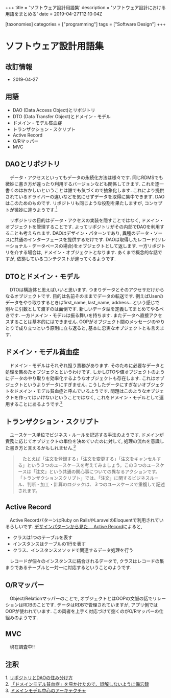 +++
title = 'ソフトウェア設計用語集'
description =  'ソフトウェア設計における用語をまとめる'
date = 2019-04-27T12:10:04Z

[taxonomies]
categories = ["programming"]
tags = ["Software Design"]
+++

# ソフトウェア設計用語集

## 改訂情報

+ 2019-04-27

## 用語

+ DAO (Data Access Object)とリポジトリ
+ DTO (Data Transfer Object)とドメイン・モデル
+ ドメイン・モデル貧血症
+ トランザクション・スクリプト
+ Active Record
+ O/Rマッパー
+ MVC

## DAOとリポジトリ

　データ・アクセスといってもデータの永続化方法は様々です. 同じRDMSでも微妙に書き方が違ったり利用するバージョンなども関係してきます. これを逐一書くのはおかしいということは誰でも気づくので抽象化します. これにより提供されているドライバーの違いなどを気にせずデータを取得に集中できます. DAOはこのためのものです. リポジトリも同じような役割を果たしますが, コンセプトが微妙に違うようです.[<sup>1</sup>](#com-1)

　リポジトリの目的はデータ・アクセスの実装を隠すことではなく, ドメイン・オブジェクトを管理することです. よってリポジトリがその内部でDAOを利用することも考えられます. DAOはデザイン・パターンであり, 異種のデータ・ソースに共通のインターフェースを提供するだけです. DAOは取得したレコード(リレーショナル・データベースの場合)をオブジェクトとして返します. 一方リポジトリを介する場合は, ドメイン・オブジェクトとなります. あくまで概念的な話ですが, 依拠しているコンテクストが違ってくるようです.

## DTOとドメイン・モデル

　DTOは構造体と思えばいいと思います. つまりデータとそのアクセサだけからなるオブジェクトです. 目的は名前そのままでデータの転送です. 例えばUserのデータをやり取りするときはfirst_name, last_name, address...という感じで別々に引数として渡すのは面倒です. 新しいデータ型を定義してまとめてやるべきです. 一方ドメイン・モデルは振る舞いを持ちます. またデータへ直接アクセスすることは基本的にはできません. OOPがオブジェクト間のメッセージのやりとりで成り立つという原則に立ち返ると, 基本に忠実なオブジェクトとも言えます.

## ドメイン・モデル貧血症

　ドメイン・モデルはそれぞれ担う責務があります. そのために必要なデータと処理を集めたオブジェクとというわけです. しかしDTOや値オブジェクトのようにデータのやり取りを効率化するようなオブジェクトも存在します. これはオブジェクトというよりデータにすぎません. こうしたデータにすぎないオブジェクトをドメイン・モデル貧血症と呼んでいるようです. 問題はこのようなオブジェクトを作ってはいけないということではなく, これをドメイン・モデルとして運用することにあるようです.[<sup>2</sup>](#com-2)

## トランザクション・スクリプト

　ユースケース単位でビジネス・ルールを記述する手法のようです. ドメインが責務に応じてオブジェクトの単位を決めていたのに対して, 処理の流れを意識した書き方と言えるかもしれません.[<sup>3</sup>](#com-3)

>　たとえば「注文を登録する」「注文を変更する」「注文をキャンセルする」という３つのユースケースを考えてみましょう。この３つのユースケースは「注文」という共通の関心事についての異なるアクションです。「トランザクションスクリプト」では、「注文」に関するビジネスルール、判断・加工・計算のロジックは、３つのユースケースで重複して記述されます。

## Active Record

　Active RecordパターンはRuby on RailsやLaravelのEloquentで利用されているらしいです. [デザインパターンから見た
　Active Record](https://www.techscore.com/tech/Ruby/Rails/other/designpattern/1/)によると, 

+ クラスは1つのテーブルを表す
+ インスタンスはテーブルの1行を表す
+ クラス、インスタンスメソッドで関連するデータ処理を行う

　レコードが個々のインスタンスに結合されるデータで, クラスはレコードの集まりであるテーブルと一対一に対応するということのようです.

## O/Rマッパー

　Object/Relationマッパーのことで, オブジェクトとはOOPの文脈の話でリレーションはRDBのことです. データはRDBで管理されていますが, アプリ側ではOOPが使われています. この両者を上手く対応づけて捌くのがO/Rマッパーの仕組みのようです.


## MVC

　現在調査中!!

## 注釈
<a name="com-1"></a> 1. [リポジトリとDAOの住み分け方](http://blog.fukuchiharuki.me/entry/use-repository-and-dao-according-to-the-purpose)  
<a name="com-2"></a>2. [「ドメインモデル貧血症」を見かけたので、誤解しないように備忘録](https://hiroronn.hatenablog.jp/entry/20171026/1508975305)  
<a name="com-3"></a>3. [ドメインモデル中心のアーキテクチャ](https://devtab.jp/entry/internal/42)
